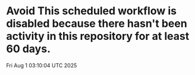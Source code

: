 # Avoid This scheduled workflow is disabled because there hasn't been activity in this repository for at least 60 days.
Fri Aug  1 03:10:04 UTC 2025

